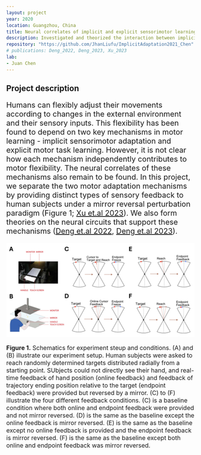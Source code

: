```yaml
---
layout: project
year: 2020
location: Guangzhou, China
title: Neural correlates of implicit and explicit sensorimotor learning
description: Investigated and theorized the interaction between implicit sensorimotor adaptation and explicit motor task learning.
repository: "https://github.com/JhanLiufu/ImplicitAdaptation2021_Chen"
# publications: Deng_2022, Deng_2023, Xu_2023
lab: 
- Juan Chen
---
```

## Project description
<div style="font-size: 20px;">
    <p>
    Humans can flexibly adjust their movements according to changes in the external environment and their sensory inputs. This flexibility has been found to depend on two key mechanisms in motor learning - implicit sensorimotor adaptation and explicit motor task learning. However, it is not clear how each mechanism independently contributes to motor flexibility. The neural correlates of these mechanisms also remain to be found. In this project, we separate the two motor adaptation mechanisms by providing distinct types of sensory feedback to human subjects under a mirror reversal perturbation paradigm (Figure 1; <a href="https://jhanliufu.github.io/publications/Xu_2023.html">Xu et.al 2023</a>). We also form theories on the neural circuits that support these mechanisms (<a href="https://jhanliufu.github.io/publications/Deng_2022.html">Deng et.al 2022</a>, <a href="https://jhanliufu.github.io/publications/Deng_2023.html">Deng et.al 2023</a>).
    </p>
</div>

<div align="center">
    <img src="/assets/images/smadapt_graphical_abstract.png" alt="Example Image" width="800"/>
    <p style="text-align: left; font-size: 16px;">
        <strong>Figure 1.</strong> Schematics for experiment steup and conditions. (A) and (B) illustrate our experiment setup. Human subjects were asked to reach randomly determined targets distributed radially from a starting point. SUbjects could not directly see their hand, and real-time feedback of hand position (online feedback) and feedback of trajectory ending position relative to the target (endpoint feedback) were provided but reversed by a mirror. (C) to (F) illustrate the four different feedback conditions. (C) is a baseline condition where both online and endpoint feedback were provided and not mirror reversed. (D) is the same as the baseline except the online feedback is mirror reversed. (E) is the same as the baseline except no online feedback is provided and the endpoint feedback is mirror reversed. (F) is the same as the baseline except both online and endpoint feedback was mirror reversed.
    </p>
<div>